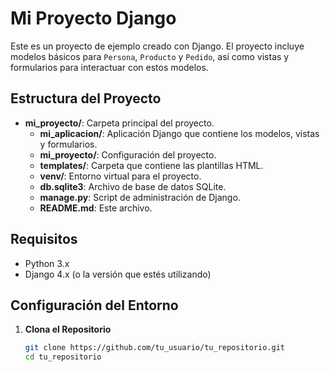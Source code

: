 # Mi Proyecto Django

Este es un proyecto de ejemplo creado con Django. El proyecto incluye modelos básicos para `Persona`, `Producto` y `Pedido`, así como vistas y formularios para interactuar con estos modelos.

## Estructura del Proyecto

- **mi_proyecto/**: Carpeta principal del proyecto.
  - **mi_aplicacion/**: Aplicación Django que contiene los modelos, vistas y formularios.
  - **mi_proyecto/**: Configuración del proyecto.
  - **templates/**: Carpeta que contiene las plantillas HTML.
  - **venv/**: Entorno virtual para el proyecto.
  - **db.sqlite3**: Archivo de base de datos SQLite.
  - **manage.py**: Script de administración de Django.
  - **README.md**: Este archivo.

## Requisitos

- Python 3.x
- Django 4.x (o la versión que estés utilizando)

## Configuración del Entorno

1. **Clona el Repositorio**

   ```bash
   git clone https://github.com/tu_usuario/tu_repositorio.git
   cd tu_repositorio

